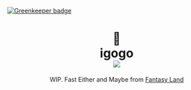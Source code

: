 
[![Greenkeeper badge](https://badges.greenkeeper.io/bigslycat/igogo.svg)](https://greenkeeper.io/)

<h1 align="center">
  🦄<br>
  igogo<br>
  <a href="https://travis-ci.org/bigslycat/igogo">
    <img src="https://travis-ci.org/bigslycat/igogo.svg?branch=master">
  </a>
</h1>

<p align="center">
  WIP. Fast Either and Maybe from
  <a href="https://github.com//fantasyland/fantasy-land">Fantasy Land</a>
</p>
